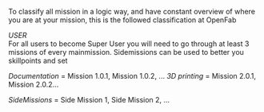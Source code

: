 To classify all mission in a logic way, and have constant overview of where you are at your mission, this is the followed classification at OpenFab

*USER*   
For all users to become Super User you will need to go through at least 3 missions of every mainmission. Sidemissions can be used to better you skillpoints and set

*Documentation* = Mission 1.0.1, Mission 1.0.2, ...
*3D printing* = Mission 2.0.1, Mission 2.0.2...

*SideMissions* = Side Mission 1, Side Mission 2, ...
